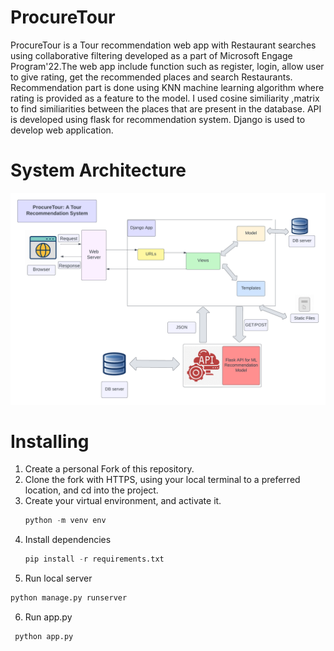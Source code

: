 # ProcureTour
ProcureTour is a Tour recommendation web app with Restaurant searches using collaborative filtering developed as a part of Microsoft Engage Program'22.The web app include function such as register, login, allow user to give rating, get the recommended places and search Restaurants. Recommendation part is done using KNN machine learning algorithm where rating is provided as a feature to the model. I used cosine similiarity ,matrix to find similiarities between the places that are present in the database. API is developed using flask for recommendation system. Django is used to develop web application.
# System Architecture
![alt text](https://github.com/SiddheshKarande1017/ProcureTour/blob/main/ProcureTour.png?raw=true)
# Installing
1. Create a personal Fork of this repository.
2. Clone the fork with HTTPS, using your local terminal to a preferred location, and cd into the project.
3. Create your virtual environment, and activate it.
   ```python
   python -m venv env
   ```
4. Install dependencies
   ```python
   pip install -r requirements.txt
   ```
5. Run local server
  ```python
  python manage.py runserver
  ```
6. Run app.py
  ```python
   python app.py
  ```
